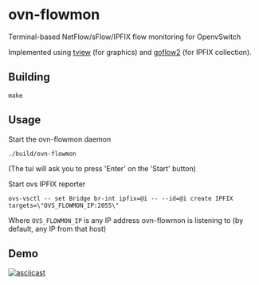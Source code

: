 # ovn-flowmon
Terminal-based NetFlow/sFlow/IPFIX flow monitoring for OpenvSwitch

Implemented using [tview](https://github.com/rivo/tview) (for graphics) and [goflow2](https://github.com/netsampler/goflow2) (for IPFIX collection).


## Building

    make

## Usage
Start the ovn-flowmon daemon

    ./build/ovn-flowmon

(The tui will ask you to press 'Enter' on the 'Start' button)

Start ovs IPFIX reporter

    ovs-vsctl -- set Bridge br-int ipfix=@i -- --id=@i create IPFIX targets=\"OVS_FLOWMON_IP:2055\"

Where `OVS_FLOWMON_IP` is any IP address ovn-flowmon is listening to (by default, any IP from that host)

## Demo
[![asciicast](https://asciinema.org/a/436320.svg)](https://asciinema.org/a/436320)